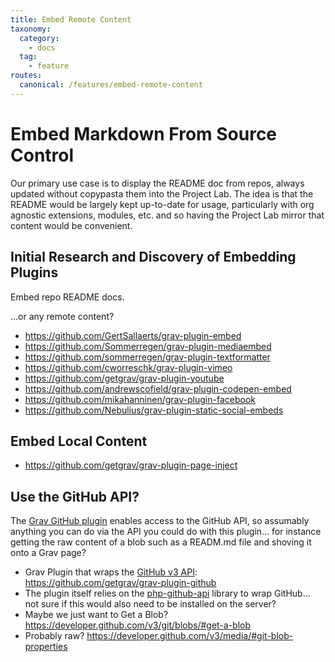 ```yaml
---
title: Embed Remote Content
taxonomy:
  category: 
    - docs
  tag:
    - feature
routes:
  canonical: /features/embed-remote-content
---
```

# Embed Markdown From Source Control

Our primary use case is to display the README doc from repos, always updated without copypasta them into the Project Lab. The idea is that the README would be largely kept up-to-date for usage, particularly with org agnostic extensions, modules, etc. and so having the Project Lab mirror that content would be convenient.

## Initial Research and Discovery of Embedding Plugins

Embed repo README docs. 

...or any remote content?
 - https://github.com/GertSallaerts/grav-plugin-embed
 - https://github.com/Sommerregen/grav-plugin-mediaembed
 - https://github.com/sommerregen/grav-plugin-textformatter
 - https://github.com/cworreschk/grav-plugin-vimeo
 - https://github.com/getgrav/grav-plugin-youtube
 - https://github.com/andrewscofield/grav-plugin-codepen-embed
 - https://github.com/mikahanninen/grav-plugin-facebook
 - https://github.com/Nebulius/grav-plugin-static-social-embeds

## Embed Local Content

- https://github.com/getgrav/grav-plugin-page-inject

## Use the GitHub API?

The [Grav GitHub plugin](https://github.com/getgrav/grav-plugin-github) enables access to the GitHub API, so assumably anything you can do via the API you could do with this plugin… for instance getting the raw content of a blob such as a READM.md file and shoving it onto a Grav page?

- Grav Plugin that wraps the [GitHub v3 API](https://developer.github.com/v3/): https://github.com/getgrav/grav-plugin-github
- The plugin itself relies on the [php-github-api](https://github.com/KnpLabs/php-github-api/) library to wrap GitHub… not sure if this would also need to be installed on the server?
- Maybe we just want to Get a Blob? https://developer.github.com/v3/git/blobs/#get-a-blob
- Probably raw? https://developer.github.com/v3/media/#git-blob-properties

